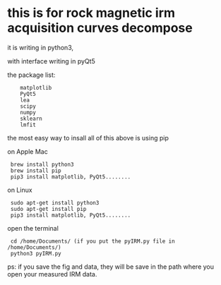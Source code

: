 # this is for rock magnetic irm acquisition curves decompose
it is writing in python3, 

with interface writing in pyQt5

the package list:

        matplotlib
        PyQt5
        lea
        scipy
        numpy
        sklearn
        lmfit

the most easy way to insall all of this above is using pip

on Apple Mac

     brew install python3
     brew install pip
     pip3 install matplotlib, PyQt5........
     
on Linux 

     sudo apt-get install python3
     sudo apt-get install pip
     pip3 install matplotlib, PyQt5........
    
open the terminal

     cd /home/Documents/ (if you put the pyIRM.py file in /home/Documents/)
     python3 pyIRM.py
     
ps: if you save the fig and data, they will be save in the path where you open your measured IRM data.
